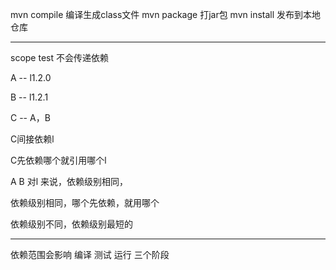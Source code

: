 mvn compile 编译生成class文件
mvn package 打jar包
mvn install 发布到本地仓库

----
scope test 不会传递依赖

A -- l1.2.0

B -- l1.2.1

C -- A，B

C间接依赖l

C先依赖哪个就引用哪个l

A B 对l 来说，依赖级别相同，

依赖级别相同，哪个先依赖，就用哪个

依赖级别不同，依赖级别最短的

----
依赖范围会影响 编译 测试 运行 三个阶段


